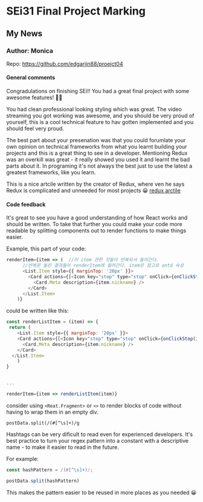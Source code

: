 # SEi31 Final Project Marking

## My News
### Author: Monica
Repo: https://github.com/edgarjin88/proejct04

#### General comments

Congradulations on finishing SEi!! You had a great final project with some awesome features! 👏👏 

You had clean professional looking styling which was great. The video streaming you got working was awesome, and you should be very proud of yourself, this is a cool technical feature to hav gotten implemented and you should feel very proud. 

The best part about your presenation was that you could forumlate your own opinion on technical frameworks from what you learnt building your projects and this is a great thing to see in a developer. Mentioning Redux was an overkill was great - it really showed you used it and learnt the bad parts about it. In programing it's not always the best just to use the latest a greatest frameworks, like you learn.

This is a nice artcile written by the creator of Redux, where ven he says Redux is complicated and unneeded for most projects 😀
[redux arctile](https://medium.com/@dan_abramov/you-might-not-need-redux-be46360cf367)

#### Code feedback

It's great to see you have a good understanding of how React works and should be written. To take that further you could make your code more readable by splitting components out to render functions to make things easier.

Example, this part of your code:
```js
renderItem={item => (  //이 item 관한 것들이 반복되서 들어간다.
      //반복문 돌린 결과들이 renderItem에 들어간다. item은 참고로 antd 속성
      <List.Item style={{ marginTop: '20px' }}>
        <Card actions={[<Icon key="stop" type="stop" onClick={onClickStop(item.id)} />]}>
          <Card.Meta description={item.nickname} />
        </Card>
      </List.Item>
    )}
```

could be written like this:
```js
const renderListItem = (item) => {
 return (
	<List.Item style={{ marginTop: '20px' }}>
    <Card actions={[<Icon key="stop" type="stop" onClick={onClickStop(item.id)} />]}>
      <Card.Meta description={item.nickname} />
    </Card>
  </List.Item>
	)
}


...

renderItem={item => renderListItem(item)}
```

consider using `<Reat.Fragment>` or `<>` to render blocks of code without having to wrap them in an empty div.

`postData.split(/(#[^\s]+)/g`

Hashtags can be very dificult to read even for experienced developers. It's best practice to turn your regex pattern into a constant with a descriptive name - to make it easier to read in the future.

For example:
```js
const hashPattern = /(#[^\s]+)/;

postData.split(hashPattern)
```

This makes the pattern easier to be reused in more places as you needed 😀
